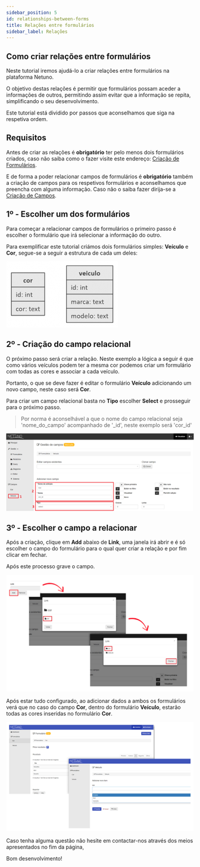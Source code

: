```yaml
---
sidebar_position: 5
id: relationships-between-forms
title: Relações entre formulários
sidebar_label: Relações
---
```


## Como criar relações entre formulários
Neste tutorial iremos ajudá-lo a criar relações entre formulários na plataforma Netuno.

O objetivo destas relações é permitir que formulários possam aceder a informações de outros, permitindo assim evitar que a informação se repita, simplificando o seu desenvolvimento.

Este tutorial está dividido por passos que aconselhamos que siga na respetiva ordem.

## Requisitos
Antes de criar as relações é **obrigatório** ter pelo menos dois formulários criados, caso não saiba como o fazer visite este endereço: [Criação de Formulários](/docs/academy/ui/forms).

E de forma a poder relacionar campos de formulários é **obrigatório** também a criação de campos para os respetivos formulários e aconselhamos que preencha com alguma informação. Caso não o saiba fazer dirija-se a [Criação de Campos](/docs/academy/ui/fields).

## 1º - Escolher um dos formulários

Para começar a relacionar campos de formulários o primeiro passo é escolher o formulário que irá selecionar a informação do outro.

Para exemplificar este tutorial criámos dois formulários simples: **Veículo** e **Cor**, segue-se a seguir a estrutura de cada um deles:

![relacoes-entre-formularios1.png](/docs/assets/relacoes-entre-formularios1.png)

## 2º - Criação do campo relacional
O próximo passo será criar a relação. Neste exemplo a lógica a seguir é que como vários veículos podem ter a mesma cor podemos criar um formulário com todas as cores e associar a cada veículo.

Portanto, o que se deve fazer é editar o formulário **Veículo** adicionando um novo campo, neste caso será **Cor**.

Para criar um campo relacional basta no **Tipo** escolher **Select** e prosseguir para o próximo passo.

> Por norma é aconselhável a que o nome do campo relacional seja 'nome_do_campo' acompanhado de '_id', neste exemplo será 'cor_id'

![relacoes-entre-formularios2.jpg](/docs/assets/relacoes-entre-formularios2.jpg)

## 3º - Escolher o campo a relacionar
Após a criação, clique em **Add** abaixo de **Link**, uma janela irá abrir e é só escolher o campo do formulário para o qual quer criar a relação e por fim clicar em fechar.

Após este processo grave o campo.

![relacoes-entre-formularios3.jpg](/docs/assets/relacoes-entre-formularios3.jpg)

Após estar tudo configurado, ao adicionar dados a ambos os formulários verá que no caso do campo **Cor**, dentro do formulário **Veículo**, estarão todas as cores inseridas no formulário **Cor**.

![relacoes-entre-formularios4.jpg](/docs/assets/relacoes-entre-formularios4.jpg)

Caso tenha alguma questão não hesite em contactar-nos através dos meios apresentados no fim da página,

Bom desenvolvimento!
